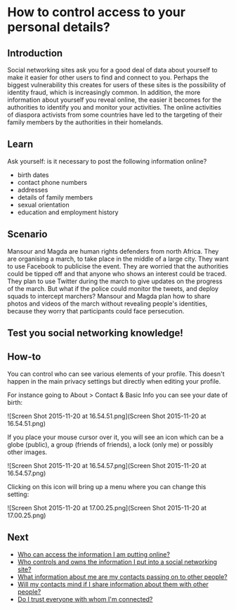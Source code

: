 # How to control access to your personal details?
## Introduction
Social networking sites ask you for a good deal of data about yourself to make it easier for other users to find and connect to you. Perhaps the biggest vulnerability this creates for users of these sites is the possibility of identity fraud, which is increasingly common. In addition, the more information about yourself you reveal online, the easier it becomes for the authorities to identify you and monitor your activities. The online activities of diaspora activists from some countries have led to the targeting of their family members by the authorities in their homelands.

## Learn

Ask yourself: is it necessary to post the following information online?

 - birth dates
 - contact phone numbers
 - addresses
 - details of family members
 - sexual orientation
 - education and employment history

## Scenario
Mansour and Magda are human rights defenders from north Africa. They are organising a march, to take place in the middle of a large city. They want to use Facebook to publicise the event. They are worried that the authorities could be tipped off and that anyone who shows an interest could be traced. They plan to use Twitter during the march to give updates on the progress of the march. But what if the police could monitor the tweets, and deploy squads to intercept marchers? Mansour and Magda plan how to share photos and videos of the march without revealing people's identities, because they worry that participants could face persecution.

## Test you social networking knowledge!


## How-to
You can control who can see various elements of your profile. This doesn't happen in the main privacy settings but directly when editing your profile.

For instance going to About > Contact & Basic Info you can see your date of birth:

![Screen Shot 2015-11-20 at 16.54.51.png](Screen Shot 2015-11-20 at 16.54.51.png)

If you place your mouse cursor over it, you will see an icon which can be a globe (public), a group (friends of friends), a lock (only me) or possibly other images.

![Screen Shot 2015-11-20 at 16.54.57.png](Screen Shot 2015-11-20 at 16.54.57.png)

Clicking on this icon will bring up a menu where you can change this setting:

![Screen Shot 2015-11-20 at 17.00.25.png](Screen Shot 2015-11-20 at 17.00.25.png)



## Next

 * [Who can access the information I am putting online?](safe-social-networks-who-can-access)
 * [Who controls and owns the information I put into a social networking site?](safe-social-networks-who-controls)
 * [What information about me are my contacts passing on to other people?](safe-social-networks-what-is-shared)
 * [Will my contacts mind if I share information about them with other people?](safe-social-networks-consent)
 * [Do I trust everyone with whom I'm connected?](safe-social-networks-establishing-trust)

